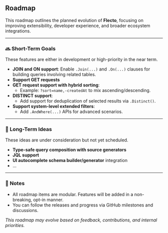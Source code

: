 ## Roadmap

This roadmap outlines the planned evolution of **Flecto**, focusing on improving extensibility, 
developer experience, and broader ecosystem integrations.

---

### 🔜 Short-Term Goals

These features are either in development or high-priority in the near term.

- **JOIN and ON support**: Enable `.Join(...)` and `.On(...)` clauses for building queries involving related tables.
- **Support GET requests**
- **GET request support with hybrid sorting**:
  - Example: `?sort=name,-createdAt` to mix ascending/descending.
- **DISTINCT support**:
  - Add support for deduplication of selected results via `.Distinct()`.
- **Support system-level extended filters**:
  - Add `.AndWhere(...)` APIs for advanced scenarios.
---

### 🔭 Long-Term Ideas

These ideas are under consideration but not yet scheduled.

- **Type-safe query composition with source generators**
- **JQL support**
- **UI autocomplete schema builder/generator** integration
- ...

---

### 📝 Notes

- All roadmap items are modular. Features will be added in a non-breaking, opt-in manner.
- You can follow the releases and progress via GitHub milestones and discussions.

_This roadmap may evolve based on feedback, contributions, and internal priorities._

